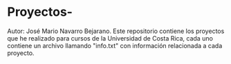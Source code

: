# Proyectos-
Autor: José Mario Navarro Bejarano.
Este repositorio contiene los proyectos que he realizado para cursos de la Universidad de Costa Rica, cada uno contiene un archivo llamando "info.txt" 
con información relacionada a cada proyecto.
